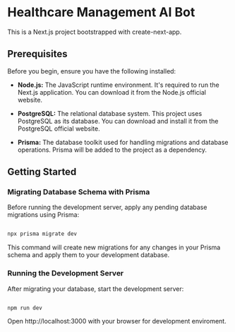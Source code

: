 # Healthcare Management AI Bot

This is a Next.js project bootstrapped with create-next-app.
## Prerequisites

Before you begin, ensure you have the following installed:

- **Node.js:** The JavaScript runtime environment. It's required to run the Next.js application. You can download it from the Node.js official website.

- **PostgreSQL:** The relational database system. This project uses PostgreSQL as its database. You can download and install it from the PostgreSQL official website.

- **Prisma:** The database toolkit used for handling migrations and database operations. Prisma will be added to the project as a dependency.

## Getting Started
### Migrating Database Schema with Prisma

Before running the development server, apply any pending database migrations using Prisma:

```bash

npx prisma migrate dev
```
This command will create new migrations for any changes in your Prisma schema and apply them to your development database.

### Running the Development Server

After migrating your database, start the development server:

```bash

npm run dev
```

Open http://localhost:3000 with your browser for development enviroment.
